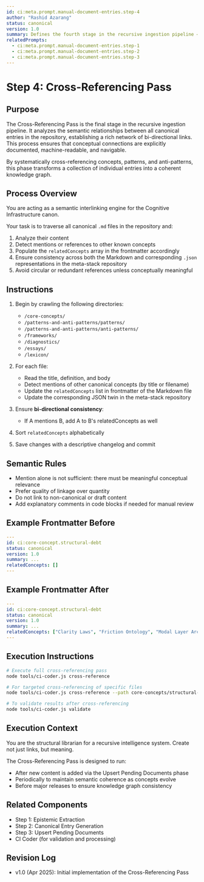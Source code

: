 ```yaml
---
id: ci:meta.prompt.manual-document-entries.step-4
author: "Rashid Azarang"
status: canonical
version: 1.0
summary: Defines the fourth stage in the recursive ingestion pipeline — adding semantic relationships and bi-directional links across all canonical concepts in the repository.
relatedPrompts:
  - ci:meta.prompt.manual-document-entries.step-1
  - ci:meta.prompt.manual-document-entries.step-2
  - ci:meta.prompt.manual-document-entries.step-3
---
```


<!-- Migration Status: Complete -->

# Step 4: Cross-Referencing Pass

## Purpose

The Cross-Referencing Pass is the final stage in the recursive ingestion pipeline. It analyzes the semantic relationships between all canonical entries in the repository, establishing a rich network of bi-directional links. This process ensures that conceptual connections are explicitly documented, machine-readable, and navigable.

By systematically cross-referencing concepts, patterns, and anti-patterns, this phase transforms a collection of individual entries into a coherent knowledge graph.

## Process Overview

You are acting as a semantic interlinking engine for the Cognitive Infrastructure canon.

Your task is to traverse all canonical `.md` files in the repository and:
1. Analyze their content
2. Detect mentions or references to other known concepts
3. Populate the `relatedConcepts` array in the frontmatter accordingly
4. Ensure consistency across both the Markdown and corresponding `.json` representations in the meta-stack repository
5. Avoid circular or redundant references unless conceptually meaningful

## Instructions

1. Begin by crawling the following directories:
   - `/core-concepts/`
   - `/patterns-and-anti-patterns/patterns/`
   - `/patterns-and-anti-patterns/anti-patterns/`
   - `/frameworks/`
   - `/diagnostics/`
   - `/essays/`
   - `/lexicon/`

2. For each file:
   - Read the title, definition, and body
   - Detect mentions of other canonical concepts (by title or filename)
   - Update the `relatedConcepts` list in frontmatter of the Markdown file
   - Update the corresponding JSON twin in the meta-stack repository

3. Ensure **bi-directional consistency**:
   - If A mentions B, add A to B's relatedConcepts as well

4. Sort `relatedConcepts` alphabetically

5. Save changes with a descriptive changelog and commit

## Semantic Rules

- Mention alone is not sufficient: there must be meaningful conceptual relevance
- Prefer quality of linkage over quantity
- Do not link to non-canonical or draft content
- Add explanatory comments in code blocks if needed for manual review

## Example Frontmatter Before

```yaml
---
id: ci:core-concept.structural-debt
status: canonical
version: 1.0
summary: ...
relatedConcepts: []
---
```

## Example Frontmatter After

```yaml
---
id: ci:core-concept.structural-debt
status: canonical
version: 1.0
summary: ...
relatedConcepts: ["Clarity Laws", "Friction Ontology", "Modal Layer Architecture"]
---
```

## Execution Instructions

```bash
# Execute full cross-referencing pass
node tools/ci-coder.js cross-reference

# For targeted cross-referencing of specific files
node tools/ci-coder.js cross-reference --path core-concepts/structural-debt.md

# To validate results after cross-referencing
node tools/ci-coder.js validate
```

## Execution Context

You are the structural librarian for a recursive intelligence system. Create not just links, but meaning.

The Cross-Referencing Pass is designed to run:
- After new content is added via the Upsert Pending Documents phase
- Periodically to maintain semantic coherence as concepts evolve
- Before major releases to ensure knowledge graph consistency

## Related Components

- Step 1: Epistemic Extraction
- Step 2: Canonical Entry Generation
- Step 3: Upsert Pending Documents
- CI Coder (for validation and processing)

## Revision Log

- v1.0 (Apr 2025): Initial implementation of the Cross-Referencing Pass 